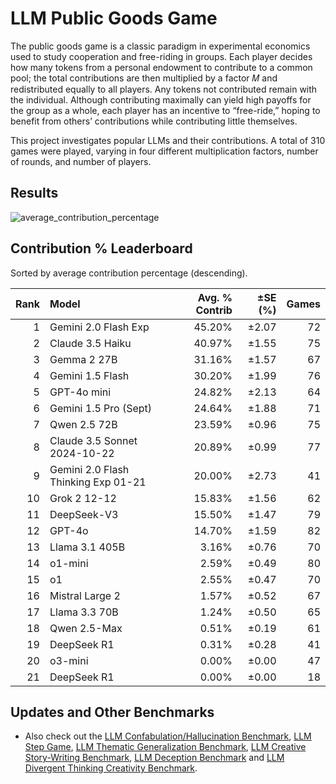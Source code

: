 # LLM Public Goods Game

The public goods game is a classic paradigm in experimental economics used to study cooperation and free-riding in groups. Each player decides how many tokens from a personal endowment to contribute to a common pool; the total contributions are then multiplied by a factor 𝑀 and redistributed equally to all players. Any tokens not contributed remain with the individual. Although contributing maximally can yield high payoffs for the group as a whole, each player has an incentive to “free-ride,” hoping to benefit from others’ contributions while contributing little themselves. 

This project investigates popular LLMs and their contributions. A total of 310 games were played, varying in four different multiplication factors, number of rounds, and number of players.

## Results

![average_contribution_percentage](https://github.com/user-attachments/assets/1ebaa7a2-7463-4526-99e0-c1689d121ff3)

## Contribution % Leaderboard

Sorted by average contribution percentage (descending).

| Rank | Model | Avg. % Contrib | ±SE (%) | Games |
|-----:|:------|---------------:|--------:|------:|
| 1 | Gemini 2.0 Flash Exp | 45.20% | ±2.07 | 72 |
| 2 | Claude 3.5 Haiku | 40.97% | ±1.55 | 75 |
| 3 | Gemma 2 27B | 31.16% | ±1.57 | 67 |
| 4 | Gemini 1.5 Flash | 30.20% | ±1.99 | 76 |
| 5 | GPT-4o mini | 24.82% | ±2.13 | 64 |
| 6 | Gemini 1.5 Pro (Sept) | 24.64% | ±1.88 | 71 |
| 7 | Qwen 2.5 72B | 23.59% | ±0.96 | 75 |
| 8 | Claude 3.5 Sonnet 2024-10-22 | 20.89% | ±0.99 | 77 |
| 9 | Gemini 2.0 Flash Thinking Exp 01-21 | 20.00% | ±2.73 | 41 |
| 10 | Grok 2 12-12 | 15.83% | ±1.56 | 62 |
| 11 | DeepSeek-V3 | 15.50% | ±1.47 | 79 |
| 12 | GPT-4o | 14.70% | ±1.59 | 82 |
| 13 | Llama 3.1 405B | 3.16% | ±0.76 | 70 |
| 14 | o1-mini | 2.59% | ±0.49 | 80 |
| 15 | o1 | 2.55% | ±0.47 | 70 |
| 16 | Mistral Large 2 | 1.57% | ±0.52 | 67 |
| 17 | Llama 3.3 70B | 1.24% | ±0.50 | 65 |
| 18 | Qwen 2.5-Max | 0.51% | ±0.19 | 61 |
| 19 | DeepSeek R1 | 0.31% | ±0.28 | 41 |
| 20 | o3-mini | 0.00% | ±0.00 | 47 |
| 21 | DeepSeek R1 | 0.00% | ±0.00 | 18 |

## Updates and Other Benchmarks
- Also check out the [LLM Confabulation/Hallucination Benchmark](https://github.com/lechmazur/confabulations/), [LLM Step Game](https://github.com/lechmazur/step_game), [LLM Thematic Generalization Benchmark](https://github.com/lechmazur/generalization), [LLM Creative Story-Writing Benchmark](https://github.com/lechmazur/writing), [LLM Deception Benchmark](https://github.com/lechmazur/deception) and [LLM Divergent Thinking Creativity Benchmark](https://github.com/lechmazur/divergent).
